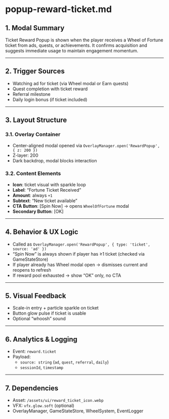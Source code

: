 # popup-reward-ticket.md

## 1. Modal Summary
Ticket Reward Popup is shown when the player receives a Wheel of Fortune ticket from ads, quests, or achievements. It confirms acquisition and suggests immediate usage to maintain engagement momentum.

---

## 2. Trigger Sources
- Watching ad for ticket (via Wheel modal or Earn quests)
- Quest completion with ticket reward
- Referral milestone
- Daily login bonus (if ticket included)

---

## 3. Layout Structure
### 3.1. Overlay Container
- Center-aligned modal opened via `OverlayManager.open('RewardPopup', { z: 200 })`
- Z-layer: 200
- Dark backdrop, modal blocks interaction

### 3.2. Content Elements
- **Icon**: ticket visual with sparkle loop
- **Label**: “Fortune Ticket Received”
- **Amount**: always `+1`
- **Subtext**: “New ticket available”
- **CTA Button**: [Spin Now] → opens `WheelOfFortune` modal
- **Secondary Button**: [OK]

---

## 4. Behavior & UX Logic
- Called as `OverlayManager.open('RewardPopup', { type: 'ticket', source: 'ad' })`
- “Spin Now” is always shown if player has ≥1 ticket (checked via GameStateStore)
- If player already has Wheel modal open → dismisses current and reopens to refresh
- If reward pool exhausted → show “OK” only, no CTA

---

## 5. Visual Feedback
- Scale-in entry + particle sparkle on ticket
- Button glow pulse if ticket is usable
- Optional “whoosh” sound

---

## 6. Analytics & Logging
- Event: `reward.ticket`
- Payload:
  - `source: string` (`ad`, `quest`, `referral`, `daily`)
  - `sessionId`, `timestamp`

---

## 7. Dependencies
- Asset: `/assets/ui/reward_ticket_icon.webp`
- VFX: `vfx.glow.soft` (optional)
- OverlayManager, GameStateStore, WheelSystem, EventLogger
